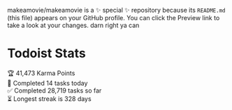 makeamovie/makeamovie is a ✨ special ✨ repository because its `README.md` (this file) appears on your GitHub profile.
You can click the Preview link to take a look at your changes. darn right ya can

# Todoist Stats

<!-- TODO-IST:START -->
🏆  41,473 Karma Points           
🌸  Completed 14 tasks today           
✅  Completed 28,719 tasks so far           
⏳  Longest streak is 328 days
<!-- TODO-IST:END -->